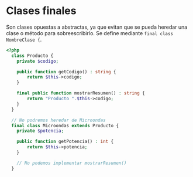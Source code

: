 # Clases finales

Son clases opuestas a abstractas, ya que evitan que se pueda heredar una clase o método para sobreescribirlo. Se define mediante `final class NombreClase {`.

```php
<?php
  class Producto {
    private $codigo;

    public function getCodigo() : string {
        return $this->codigo;
    }

    final public function mostrarResumen() : string {
        return "Producto ".$this->codigo;
    }
  }

  // No podremos heredar de Microondas
  final class Microondas extends Producto {
    private $potencia;

    public function getPotencia() : int {
        return $this->potencia;
    }

    // No podemos implementar mostrarResumen()
  }
```

